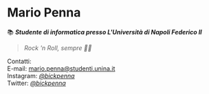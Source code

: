 # Mario Penna

📚 ***Studente di informatica presso L'Università di Napoli Federico II***

>*Rock 'n Roll, sempre 🤙🏻*

Contatti: <br />
E-mail: <mario.penna@studenti.unina.it> <br />
Instagram: *[@bickpenna](https://www.instagram.com/bickpenna/)* <br />
Twitter: *[@bickpenna](https://twitter.com/bickpenna)*


<!--
**bickpenna/bickpenna** is a ✨ _special_ ✨ repository because its `README.md` (this file) appears on your GitHub profile.

Here are some ideas to get you started:

- 🔭 I’m currently working on ...
- 🌱 I’m currently learning ...
- 👯 I’m looking to collaborate on ...
- 🤔 I’m looking for help with ...
- 💬 Ask me about ...
- 📫 How to reach me: ...
- 😄 Pronouns: ...
- ⚡ Fun fact: ...
-->
